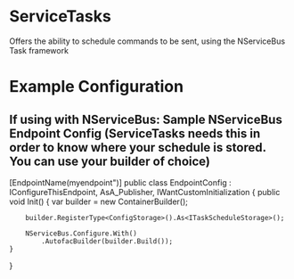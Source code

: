 ServiceTasks
================

Offers the ability to schedule commands to be sent, using the NServiceBus Task framework


Example Configuration
================

<configSections>
  <section name="TaskSchedule" type="ServiceTasks.Schedule.Storage.TaskScheduleConfiguration, ServiceTasks"/>
</configSections>

<TaskSchedule>
  <Tasks>
    <add name="Command Example" interval="10"
         messageType="Messages.Commands.MyCommand, Messages.Commands, Version=1.0.0.0, Culture=neutral, PublicKeyToken=null"/>
  </Tasks>
</TaskSchedule>


If using with NServiceBus: Sample NServiceBus Endpoint Config (ServiceTasks needs this in order to know where your schedule is stored. You can use your builder of choice)
================

[EndpointName(myendpoint")]
public class EndpointConfig : IConfigureThisEndpoint, AsA_Publisher, IWantCustomInitialization
{
    public void Init()
    {
        var builder = new ContainerBuilder();

        builder.RegisterType<ConfigStorage>().As<ITaskScheduleStorage>();

        NServiceBus.Configure.With()
            .AutofacBuilder(builder.Build());
	}
}